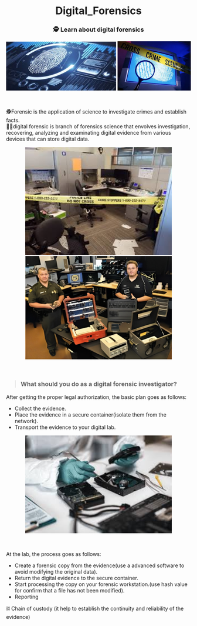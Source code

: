 <h1 align="center"> Digital_Forensics </h1>
<h3 align="center">🕵️ Learn about digital forensics </h3>
<p align="center">
  <img src="Images/28425735962.jpg" width="300" hight="200">
  <img src="Images/65628425735962.jpg" width="200" hight="200">
</p></br>

🕵️Forensic  is the application of science to investigate crimes and establish facts.</br>
👩‍💻digital forensic is branch of forensics science  that envolves investigation, recovering, analyzing and examinating digital evidence from various devices that can store digital data.
<p align="center">
  <img src="Images/f1.jpg" width="400" hight="300">
  <img src="Images/28425735962.png" width="400" hight="300">
</p></br>

> ### What should you do as a digital forensic investigator?

After getting the proper legal authorization, the basic plan goes as follows:
- Collect the evidence.
- Place the evidence in a secure container(isolate them from the network).
- Transport the evidence to your digital lab.</br>

<p align="center">
  <img src="Images/54782842573596.jpg" width="400" hight="300">
</p></br>

At the lab, the process goes as follows:
- Create a forensic copy from the evidence(use a advanced software to avoid modifying the original data).
- Return the digital evidence to the secure container.
- Start processing the copy on your forensic workstation.(use hash value for confirm that a file has not been modified).
- Reporting</br>

⛓️ Chain of custody (it help to establish the continuity and reliability of the evidence)
